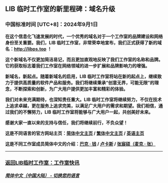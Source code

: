 ## LIB 临时工作室的新里程碑：域名升级
### 中国标准时间 [UTC+8]：2024年9月1日
**在这个信息化飞速发展的时代，一个优秀的域名对于一个工作室的品牌建设和网络身份至关重要。我们，LIB 临时工作室，非常荣幸地宣布，我们正式获得了新的域名：http://libps.top ！**

**这个新域名不仅更加简洁易记，而且更加直观地反映了我们工作室的名称和品牌。它的获取标志着我们工作室在网络领域的进一步扩展和品牌影响力的增强。**

**新域名，新起点。随着新域名的启用，LIB 临时工作室将站在新的起点上，继续致力于提供高质量的软件产品和服务。我们将继续秉承“创意无界，可能无限”的理念，不断探索和创新，为广大用户提供更加丰富和精彩的体验。**

**我们对未来充满期待，也深知责任重大。LIB 临时工作室将继续努力，不仅在技术上追求卓越，更在服务上追求完美，以满足广大用户的需求和期望。我们相信，通过我们的不懈努力，LIB 临时工作室将能够与广大用户一起，共创美好未来。**

**感谢大家一直以来的支持与信任，我们将继续前行，不负众望！**

**这是不同语言的官方网站主页：[简体中文主页](http://www.libps.top) / [繁体中文主页](http://tc.libps.top) / [英语主页](http://en.libps.top)**

**这是不同工作室成员简体中文的介绍：[巴克 · 钱](http://buckqian.libps.top) / [卢卡斯](http://lucas.libps.top) / [张宸硕（麦克 · 张）](http://mikezhang.libps.top)**

---

### [返回LIB临时工作室：工作室快讯](https://libps.github.io/zh/News)

##### [简体中文（中国大陆） - 切换您的语言](https://libps.github.io/index)
